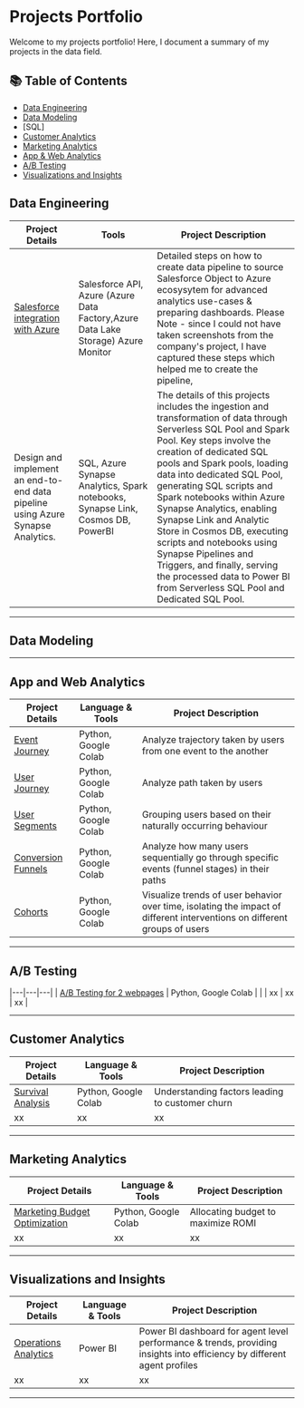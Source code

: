 # Projects Portfolio

Welcome to my projects portfolio! Here, I document a summary of my projects in the data field. 

## 📚 Table of Contents
- [Data Engineering](#data-engineering)
- [Data Modeling](https://github.com/data-craft-01/data_modeling/tree/main)
- [SQL]
- [Customer Analytics](#customer-analytics)
- [Marketing Analytics](#marketing-analytics)
- [App & Web Analytics](#app-and-web-analytics)
- [A/B Testing](#a/b-testing)
- [Visualizations and Insights](#visualizations-and-insights)

## Data Engineering

| Project Details | Tools | Project Description |
|---|---|---|
| [Salesforce integration with Azure](https://github.com/data-craft-01/data_engineering/tree/main/salesforce_integration_azure)|Salesforce API, Azure (Azure Data Factory,Azure Data Lake Storage) Azure Monitor|Detailed steps on how to create data pipeline to source Salesforce Object to Azure ecosysytem for advanced analytics use-cases & preparing dashboards. Please Note - since I could not have taken screenshots from the company's project, I have captured these steps which helped me to create the pipeline,|
|Design and implement an end-to-end data pipeline using Azure Synapse Analytics. | SQL, Azure Synapse Analytics, Spark notebooks, Synapse Link, Cosmos DB, PowerBI | The details of this projects includes the ingestion and transformation of data through Serverless SQL Pool and Spark Pool. Key steps involve the creation of dedicated SQL pools and Spark pools, loading data into dedicated SQL Pool, generating SQL scripts and Spark notebooks within Azure Synapse Analytics, enabling Synapse Link and Analytic Store in Cosmos DB, executing scripts and notebooks using Synapse Pipelines and Triggers, and finally, serving the processed data to Power BI from Serverless SQL Pool and Dedicated SQL Pool. |

***
## Data Modeling

***
## App and Web Analytics

| Project Details | Language & Tools | Project Description | 
|---|---|---|
| [Event Journey](https://github.com/data-craft-01/web_analytics/blob/main/1_event_journey.ipynb) | Python, Google Colab | Analyze trajectory taken by users from one event to the another |
| [User Journey](https://github.com/data-craft-01/web_analytics/blob/main/2_user_journey.ipynb) | Python, Google Colab | Analyze path taken by users |
| [User Segments](https://github.com/data-craft-01/web_analytics/blob/main/3_user_segments.ipynb) | Python, Google Colab | Grouping users based on their naturally occurring behaviour |
| [Conversion Funnels](https://github.com/data-craft-01/web_analytics/blob/main/4_conversion_funnels.ipynb) | Python, Google Colab | Analyze how many users sequentially go through specific events (funnel stages) in their paths |
| [Cohorts](https://github.com/data-craft-01/web_analytics/blob/main/5_cohorts.ipynb) | Python, Google Colab | Visualize trends of user behavior over time, isolating the impact of different interventions on different groups of users |

***
## A/B Testing
|---|---|---|
| [A/B Testing for 2 webpages]() | Python, Google Colab |   |
| xx | xx | xx |

***
## Customer Analytics

| Project Details | Language & Tools | Project Description | 
|---|---|---|
| [Survival Analysis](https://github.com/data-craft-01/customer_analytics/tree/main/survival_analysis) | Python, Google Colab | Understanding factors leading to customer churn  |
| xx | xx | xx |

***
## Marketing Analytics

| Project Details | Language & Tools | Project Description | 
|---|---|---|
| [Marketing Budget Optimization](https://github.com/data-craft-01/marketing_analytics/tree/main/marketing_budget_optimization) | Python, Google Colab | Allocating budget to maximize ROMI  |
| xx | xx | xx |


***
## Visualizations and Insights

| Project Details | Language & Tools | Project Description | 
|---|---|---|
| [Operations Analytics](https://github.com/data-craft-01/visualizations_insights/blob/main/operational_analytics/Service%20Accounts%20Agents%20Dashboard_V2.pbix) | Power BI | Power BI dashboard for agent level performance & trends, providing insights into efficiency by different agent profiles |
| xx | xx | xx |

***
